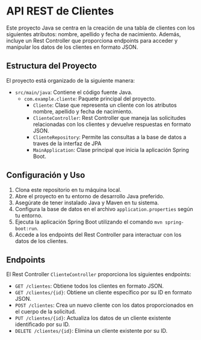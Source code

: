 # API REST de Clientes

Este proyecto Java se centra en la creación de una tabla de clientes con los siguientes atributos: nombre, apellido y fecha de nacimiento. Además, incluye un Rest Controller que proporciona endpoints para acceder y manipular los datos de los clientes en formato JSON.

## Estructura del Proyecto

El proyecto está organizado de la siguiente manera:

- `src/main/java`: Contiene el código fuente Java.
  - `com.example.cliente`: Paquete principal del proyecto.
    - `Cliente`: Clase que representa un cliente con los atributos nombre, apellido y fecha de nacimiento.
    - `ClienteController`: Rest Controller que maneja las solicitudes relacionadas con los clientes y devuelve respuestas en formato JSON.
    - `ClienteRepository`: Permite las consultas a la base de datos a traves de la interfaz de JPA
    - `MainApplication`: Clase principal que inicia la aplicación Spring Boot.

## Configuración y Uso

1. Clona este repositorio en tu máquina local.
2. Abre el proyecto en tu entorno de desarrollo Java preferido.
3. Asegúrate de tener instalado Java y Maven en tu sistema.
4. Configura la base de datos en el archivo `application.properties` según tu entorno.
5. Ejecuta la aplicación Spring Boot utilizando el comando `mvn spring-boot:run`.
6. Accede a los endpoints del Rest Controller para interactuar con los datos de los clientes.

## Endpoints

El Rest Controller `ClienteController` proporciona los siguientes endpoints:

- `GET /clientes`: Obtiene todos los clientes en formato JSON.
- `GET /clientes/{id}`: Obtiene un cliente específico por su ID en formato JSON.
- `POST /clientes`: Crea un nuevo cliente con los datos proporcionados en el cuerpo de la solicitud.
- `PUT /clientes/{id}`: Actualiza los datos de un cliente existente identificado por su ID.
- `DELETE /clientes/{id}`: Elimina un cliente existente por su ID.
